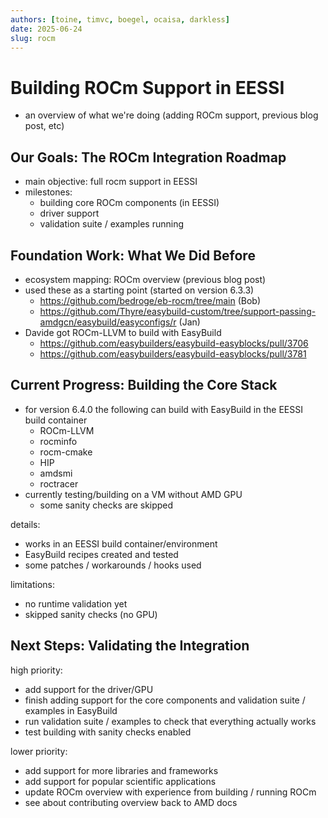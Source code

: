 ```yaml
---
authors: [toine, timvc, boegel, ocaisa, darkless]
date: 2025-06-24
slug: rocm
---
```


# Building ROCm Support in EESSI

* an overview of what we're doing (adding ROCm support, previous blog post, etc)

<!-- more -->

## Our Goals: The ROCm Integration Roadmap

* main objective: full rocm support in EESSI
* milestones:
    * building core ROCm components (in EESSI)
    * driver support
    * validation suite / examples running

## Foundation Work: What We Did Before

* ecosystem mapping: ROCm overview (previous blog post)
* used these as a starting point (started on version 6.3.3)
    * https://github.com/bedroge/eb-rocm/tree/main (Bob)
    * https://github.com/Thyre/easybuild-custom/tree/support-passing-amdgcn/easybuild/easyconfigs/r (Jan)
* Davide got ROCm-LLVM to build with EasyBuild
    * https://github.com/easybuilders/easybuild-easyblocks/pull/3706
    * https://github.com/easybuilders/easybuild-easyblocks/pull/3781

## Current Progress: Building the Core Stack

* for version 6.4.0 the following can build with EasyBuild in the EESSI build container
    * ROCm-LLVM
    * rocminfo
    * rocm-cmake
    * HIP
    * amdsmi
    * roctracer
* currently testing/building on a VM without AMD GPU
    * some sanity checks are skipped

details:

* works in an EESSI build container/environment
* EasyBuild recipes created and tested
* some patches / workarounds / hooks used

limitations:

* no runtime validation yet
* skipped sanity checks (no GPU)

## Next Steps: Validating the Integration

high priority:

* add support for the driver/GPU
* finish adding support for the core components and validation suite / examples in EasyBuild
* run validation suite / examples to check that everything actually works
* test building with sanity checks enabled

lower priority:

* add support for more libraries and frameworks
* add support for popular scientific applications
* update ROCm overview with experience from building / running ROCm
* see about contributing overview back to AMD docs
